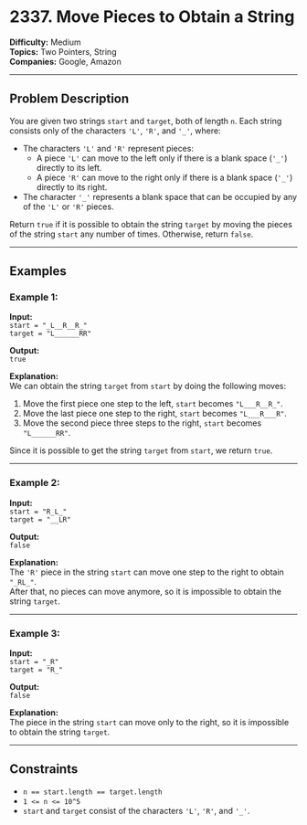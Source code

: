 # 2337. Move Pieces to Obtain a String

**Difficulty:** Medium  
**Topics:** Two Pointers, String  
**Companies:** Google, Amazon  

---

## Problem Description

You are given two strings `start` and `target`, both of length `n`. Each string consists only of the characters `'L'`, `'R'`, and `'_'`, where:

- The characters `'L'` and `'R'` represent pieces:
  - A piece `'L'` can move to the left only if there is a blank space (`'_'`) directly to its left.
  - A piece `'R'` can move to the right only if there is a blank space (`'_'`) directly to its right.
- The character `'_'` represents a blank space that can be occupied by any of the `'L'` or `'R'` pieces.

Return `true` if it is possible to obtain the string `target` by moving the pieces of the string `start` any number of times. Otherwise, return `false`.

---

## Examples

### Example 1:
**Input:**  
`start = "_L__R__R_"`  
`target = "L______RR"`

**Output:**  
`true`

**Explanation:**  
We can obtain the string `target` from `start` by doing the following moves:  
1. Move the first piece one step to the left, `start` becomes `"L___R__R_"`.  
2. Move the last piece one step to the right, `start` becomes `"L___R___R"`.  
3. Move the second piece three steps to the right, `start` becomes `"L______RR"`.  

Since it is possible to get the string `target` from `start`, we return `true`.

---

### Example 2:
**Input:**  
`start = "R_L_"`  
`target = "__LR"`

**Output:**  
`false`

**Explanation:**  
The `'R'` piece in the string `start` can move one step to the right to obtain `"_RL_"`.  
After that, no pieces can move anymore, so it is impossible to obtain the string `target`.

---

### Example 3:
**Input:**  
`start = "_R"`  
`target = "R_"`

**Output:**  
`false`

**Explanation:**  
The piece in the string `start` can move only to the right, so it is impossible to obtain the string `target`.

---

## Constraints
- `n == start.length == target.length`
- `1 <= n <= 10^5`
- `start` and `target` consist of the characters `'L'`, `'R'`, and `'_'`.